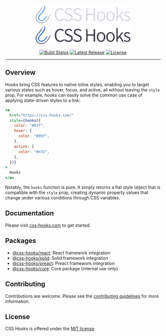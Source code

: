 <p align="center">
  <!-- npm-remove -->
  <a href="https://css-hooks.com/#gh-dark-mode-only" target="_blank">
    <img alt="CSS Hooks" src="https://raw.githubusercontent.com/css-hooks/css-hooks/HEAD/.github/logo-dark.svg" width="310" height="64" style="max-width: 100%;">
  </a>
  <!-- /npm-remove -->
  <a href="https://css-hooks.com/#gh-light-mode-only" target="_blank">
    <img alt="CSS Hooks" src="https://raw.githubusercontent.com/css-hooks/css-hooks/HEAD/.github/logo-light.svg" width="310" height="64" style="max-width: 100%;">
  </a>
</p>

<p align="center">
  <a href="https://github.com/css-hooks/css-hooks/actions/workflows/ci.yml"><img src="https://img.shields.io/github/actions/workflow/status/css-hooks/css-hooks/ci.yml?branch=master" alt="Build Status"></a>
  <a href="https://www.npmjs.com/org/css-hooks"><img src="https://img.shields.io/npm/v/@css-hooks%2Fcore.svg" alt="Latest Release"></a>
  <a href="https://github.com/css-hooks/css-hooks/blob/master/LICENSE"><img src="https://img.shields.io/npm/l/css-hooks.svg" alt="License"></a>
</p>

---

## Overview

Hooks bring CSS features to native inline styles, enabling you to target various
states such as hover, focus, and active, all without leaving the `style` prop.
For example, hooks can easily solve the common use case of applying state-driven
styles to a link:

```jsx
<a
  href="https://css-hooks.com/"
  style={hooks({
    color: "#03f",
    hover: {
      color: "#09f",
    },
    active: {
      color: "#e33",
    },
  })}
>
  Hooks
</a>
```

Notably, the `hooks` function is pure. It simply returns a flat style object
that is compatible with the `style` prop, creating dynamic property values that
change under various conditions through CSS variables.

## Documentation

Please visit [css-hooks.com](https://css-hooks.com) to get started.

## Packages

- [@css-hooks/react](packages/react): React framework integration
- [@css-hooks/solid](packages/solid): Solid framework integration
- [@css-hooks/preact](packages/preact): Preact framework integration
- [@css-hooks/core](packages/core): Core package (internal use only)

## Contributing

Contributions are welcome. Please see the
[contributing guidelines](CONTRIBUTING.md) for more information.

## License

CSS Hooks is offered under the [MIT license](LICENSE).
